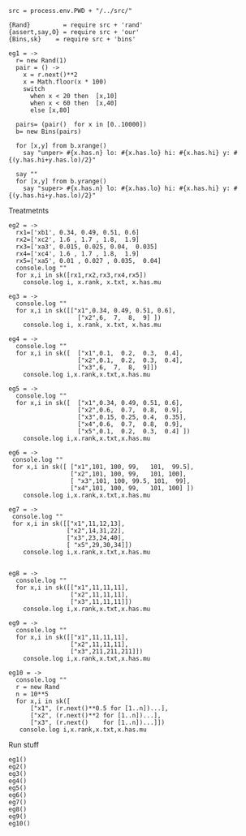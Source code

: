     src = process.env.PWD + "/../src/" 
    
    {Rand}         = require src + 'rand'
    {assert,say,O} = require src + 'our'
    {Bins,sk}    = require src + 'bins'
    
    eg1 = ->
      r= new Rand(1)
      pair = () ->
        x = r.next()**2
        x = Math.floor(x * 100)
        switch
          when x < 20 then  [x,10]
          when x < 60 then  [x,40]
          else [x,80]
      
      pairs= (pair()  for x in [0..10000]) 
      b= new Bins(pairs)
      
      for [x,y] from b.xrange()
        say "unper> #{x.has.n} lo: #{x.has.lo} hi: #{x.has.hi} y: #{(y.has.hi+y.has.lo)/2}"
      
      say ""
      for [x,y] from b.yrange()
        say "super> #{x.has.n} lo: #{x.has.lo} hi: #{x.has.hi} y: #{(y.has.hi+y.has.lo)/2}"
      
Treatmetnts

    eg2 = ->
      rx1=['xb1', 0.34, 0.49, 0.51, 0.6]
      rx2=['xc2', 1.6 , 1.7 , 1.8,  1.9]
      rx3=['xa3', 0.015, 0.025, 0.04,  0.035]
      rx4=['xc4', 1.6 , 1.7 , 1.8,  1.9]
      rx5=['xa5', 0.01 , 0.027 , 0.035,  0.04]
      console.log ""
      for x,i in sk([rx1,rx2,rx3,rx4,rx5])
        console.log i, x.rank, x.txt, x.has.mu

    eg3 = ->
      console.log ""
      for x,i in sk([["x1",0.34, 0.49, 0.51, 0.6],
                       ["x2",6,  7,  8,  9] ])
        console.log i, x.rank, x.txt, x.has.mu

    eg4 = ->
      console.log ""
      for x,i in sk([  ["x1",0.1,  0.2,  0.3,  0.4],
                       ["x2",0.1,  0.2,  0.3,  0.4],
                       ["x3",6,  7,  8,  9]])
        console.log i,x.rank,x.txt,x.has.mu

    eg5 = ->
      console.log ""
      for x,i in sk([  ["x1",0.34, 0.49, 0.51, 0.6],
                       ["x2",0.6,  0.7,  0.8,  0.9],
                       ["x3",0.15, 0.25, 0.4,  0.35],
                       ["x4",0.6,  0.7,  0.8,  0.9],
                       ["x5",0.1,  0.2,  0.3,  0.4] ])
        console.log i,x.rank,x.txt,x.has.mu

    eg6 = ->
     console.log ""
     for x,i in sk([ ["x1",101, 100, 99,   101,  99.5],
                     ["x2",101, 100, 99,   101, 100],
                     [ "x3",101, 100, 99.5, 101,  99],
                     ["x4",101, 100, 99,   101, 100] ])
        console.log i,x.rank,x.txt,x.has.mu
   
    eg7 = ->
     console.log ""
     for x,i in sk([["x1",11,12,13],
                    ["x2",14,31,22],
                    ["x3",23,24,40],
                    [ "x5",29,30,34]]) 
        console.log i,x.rank,x.txt,x.has.mu

 
    eg8 = ->
      console.log ""
      for x,i in sk([["x1",11,11,11],
                     ["x2",11,11,11],
                     ["x3",11,11,11]])
        console.log i,x.rank,x.txt,x.has.mu

    eg9 = ->
      console.log ""
      for x,i in sk([["x1",11,11,11],
                     ["x2",11,11,11],
                     ["x3",211,211,211]])
        console.log i,x.rank,x.txt,x.has.mu

    eg10 = ->
      console.log ""
      r = new Rand
      n = 10**5
      for x,i in sk([
          ["x1", (r.next()**0.5 for [1..n])...],
          ["x2", (r.next()**2 for [1..n])...],
          ["x3", (r.next()    for [1..n])...]])
       console.log i,x.rank,x.txt,x.has.mu


Run stuff

    eg1()
    eg2()
    eg3()
    eg4()
    eg5()
    eg6()
    eg7()
    eg8()
    eg9()
    eg10()
